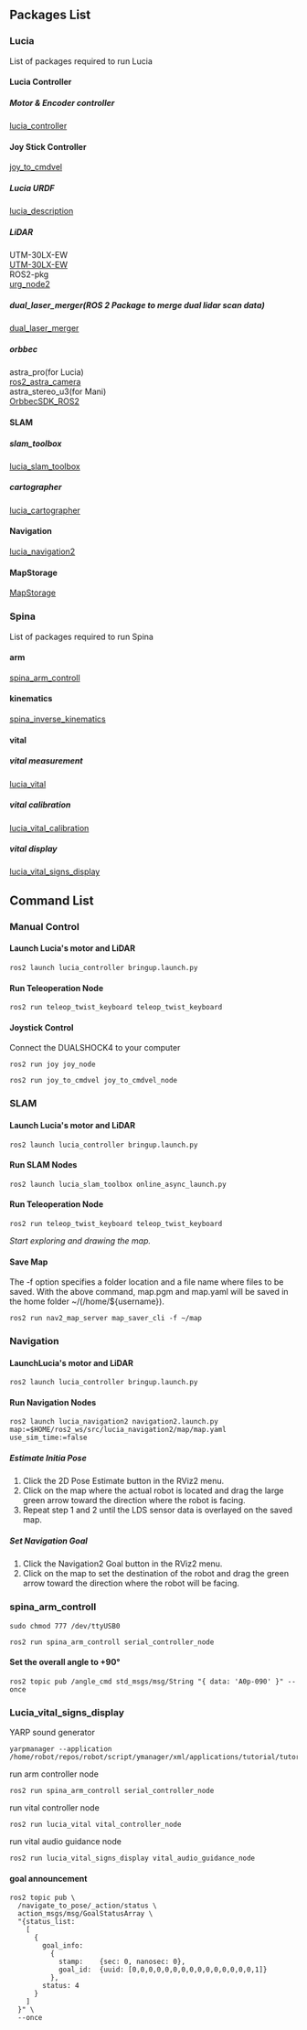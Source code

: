 ## Packages List
### Lucia
List of packages required to run Lucia
#### Lucia Controller
##### Motor & Encoder controller
[lucia_controller](https://github.com/iHaruruki/lucia_controller.git)
#### Joy Stick Controller
[joy_to_cmdvel](https://github.com/iHaruruki/joy_to_cmdvel.git)
##### Lucia URDF
[lucia_description](https://github.com/iHaruruki/lucia_description.git)
##### LiDAR
UTM-30LX-EW    
[UTM-30LX-EW](https://www.hokuyo-aut.co.jp/search/single.php?serial=146#program)    
ROS2-pkg    
[urg_node2](https://github.com/iHaruruki/urg_node2.git)
##### dual_laser_merger(ROS 2 Package to merge dual lidar scan data)
[dual_laser_merger](https://github.com/iHaruruki/dual_laser_merger.git)
##### orbbec
astra_pro(for Lucia)    
[ros2_astra_camera](https://github.com/iHaruruki/ros2_astra_camera.git)  
astra_stereo_u3(for Mani)    
[OrbbecSDK_ROS2](https://github.com/iHaruruki/OrbbecSDK_ROS2.git)
#### SLAM
##### slam_toolbox
[lucia_slam_toolbox](https://github.com/iHaruruki/lucia_slam_toolbox.git)
##### cartographer
[lucia_cartographer](https://github.com/iHaruruki/lucia_cartographer.git)
#### Navigation
[lucia_navigation2](https://github.com/iHaruruki/lucia_navigation2.git)
#### MapStorage
[MapStorage](https://github.com/iHaruruki/maps.git)
### Spina
List of packages required to run Spina
#### arm
[spina_arm_controll](https://github.com/iHaruruki/spina_arm_controll.git)
#### kinematics
[spina_inverse_kinematics](https://github.com/iHaruruki/spina_inverse_kinematics.git)
#### vital
##### vital measurement
[lucia_vital](https://github.com/iHaruruki/lucia_vital.git)
##### vital calibration
[lucia_vital_calibration](https://github.com/iHaruruki/lucia_vital_calibration.git)
##### vital display
[lucia_vital_signs_display](https://github.com/iHaruruki/lucia_vital_signs_display.git)

## Command List
### Manual Control
#### Launch Lucia's motor and LiDAR
```shell
ros2 launch lucia_controller bringup.launch.py
```
#### Run Teleoperation Node
```shell
ros2 run teleop_twist_keyboard teleop_twist_keyboard 
```
#### Joystick Control
Connect the DUALSHOCK4 to your computer
```shell
ros2 run joy joy_node
```
```shell
ros2 run joy_to_cmdvel joy_to_cmdvel_node
```
### SLAM
#### Launch Lucia's motor and LiDAR
```shell
ros2 launch lucia_controller bringup.launch.py
```
#### Run SLAM Nodes
```shell
ros2 launch lucia_slam_toolbox online_async_launch.py 
```
#### Run Teleoperation Node
```shell
ros2 run teleop_twist_keyboard teleop_twist_keyboard 
```
*Start exploring and drawing the map.*
#### Save Map
The -f option specifies a folder location and a file name where files to be saved.
With the above command, map.pgm and map.yaml will be saved in the home folder ~/(/home/${username}).
```shell
ros2 run nav2_map_server map_saver_cli -f ~/map
```

### Navigation
#### LaunchLucia's motor and LiDAR
```shell
ros2 launch lucia_controller bringup.launch.py
```
#### Run Navigation Nodes
```shell
ros2 launch lucia_navigation2 navigation2.launch.py map:=$HOME/ros2_ws/src/lucia_navigation2/map/map.yaml use_sim_time:=false
```
##### Estimate Initia Pose
1. Click the 2D Pose Estimate button in the RViz2 menu.
2. Click on the map where the actual robot is located and drag the large green arrow toward the direction where the robot is facing.
3. Repeat step 1 and 2 until the LDS sensor data is overlayed on the saved map.
##### Set Navigation Goal
1. Click the Navigation2 Goal button in the RViz2 menu.
2. Click on the map to set the destination of the robot and drag the green arrow toward the direction where the robot will be facing.

### spina_arm_controll
```shell
sudo chmod 777 /dev/ttyUSB0
```
```shell
ros2 run spina_arm_controll serial_controller_node
```
#### Set the overall angle to +90°
```
ros2 topic pub /angle_cmd std_msgs/msg/String "{ data: 'A0p-090' }" --once
```
### Lucia_vital_signs_display
YARP sound generator
```
yarpmanager --application /home/robot/repos/robot/script/ymanager/xml/applications/tutorial/tutorial_audio_3.xml
```
run arm controller node
```
ros2 run spina_arm_controll serial_controller_node
```
run vital controller node
```
ros2 run lucia_vital vital_controller_node
```
run vital audio guidance node
```
ros2 run lucia_vital_signs_display vital_audio_guidance_node 
```
#### goal announcement
```
ros2 topic pub \
  /navigate_to_pose/_action/status \
  action_msgs/msg/GoalStatusArray \
  "{status_list:
    [
      {
        goal_info:
          {
            stamp:    {sec: 0, nanosec: 0},
            goal_id:  {uuid: [0,0,0,0,0,0,0,0,0,0,0,0,0,0,0,1]}
          },
        status: 4
      }
    ]
  }" \
  --once
```
